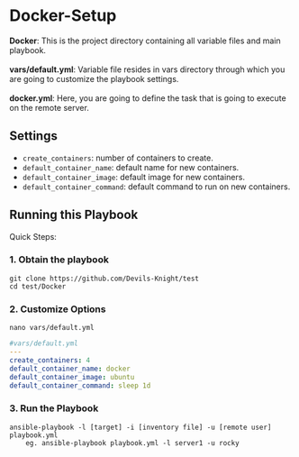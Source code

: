# Docker-Setup
**Docker**: This is the project directory containing all variable files and main playbook.<br><br>
**vars/default.yml**: Variable file resides in vars directory through which you are going to customize the playbook settings.<br><br>
**docker.yml**: Here, you are going to define the task that is going to execute on the remote server.

## Settings

- `create_containers`: number of containers to create.
- `default_container_name`: default name for new containers.
- `default_container_image`: default image for new containers.
- `default_container_command`: default command to run on new containers.


## Running this Playbook

Quick Steps:

### 1. Obtain the playbook
```shell
git clone https://github.com/Devils-Knight/test
cd test/Docker
```

### 2. Customize Options

```shell
nano vars/default.yml
```

```yml
#vars/default.yml
---
create_containers: 4
default_container_name: docker
default_container_image: ubuntu
default_container_command: sleep 1d
```

### 3. Run the Playbook

```command
ansible-playbook -l [target] -i [inventory file] -u [remote user] playbook.yml
    eg. ansible-playbook playbook.yml -l server1 -u rocky
```
